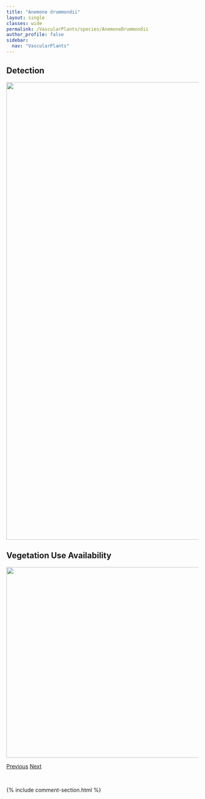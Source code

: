 ```yaml
---
title: "Anemone drummondii"
layout: single
classes: wide
permalink: /VascularPlants/species/AnemoneDrummondii
author_profile: false
sidebar:
  nav: "VascularPlants"
---
```


<h2>Detection</h2>

<a href="https://drive.google.com/uc?export=view&id=1-KkJ7IhqfybUpSrhuYDnnulk-gH_A8OW">
<img src="https://drive.google.com/uc?export=view&id=1-KkJ7IhqfybUpSrhuYDnnulk-gH_A8OW" height = "1200" width = "800">
</a>


<h2>Vegetation Use Availability</h2>

<a href="https://drive.google.com/uc?export=view&id=12geBFfOUKD7dgaDxOtjiWGj3IWr2K4hi">
<img src="https://drive.google.com/uc?export=view&id=12geBFfOUKD7dgaDxOtjiWGj3IWr2K4hi" height = "500" width = "1000">
</a>


<a href="/DevelopmentWebsite/VascularPlants/species/AnemoneCylindrica" class="pagination--pager" title="Long-fruited Anemone">Previous</a> <a href="/DevelopmentWebsite/VascularPlants/species/AnemoneMultifida" class="pagination--pager" title="Cut Leaved Anemone">Next</a>

<p>&nbsp;</p>

{% include comment-section.html %}
